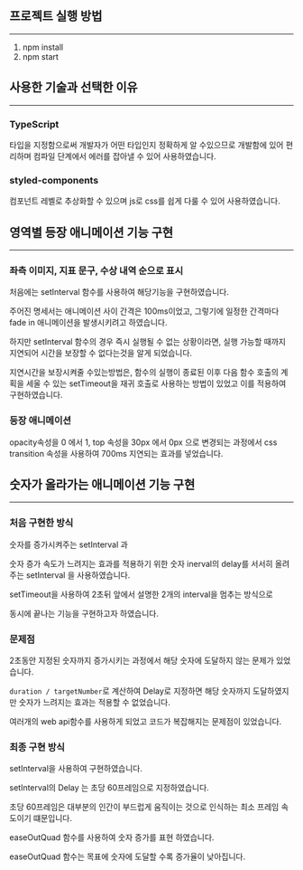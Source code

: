 ## 프로젝트 실행 방법

---

1. npm install
2. npm start

## 사용한 기술과 선택한 이유

---

### TypeScript

타입을 지정함으로써 개발자가 어떤 타입인지 정확하게 알 수있으므로 개발함에 있어 편리하며 컴파일 단계에서 에러를 잡아낼 수 있어 사용하였습니다.

### styled-components

컴포넌트 레벨로 추상화할 수 있으며 js로 css를 쉽게 다룰 수 있어 사용하였습니다.

## 영역별 등장 애니메이션 기능 구현

---

### 좌측 이미지, 지표 문구, 수상 내역 순으로 표시

처음에는 setInterval 함수를 사용하여 해당기능을 구현하였습니다.

주어진 명세서는 애니메이션 사이 간격은 100ms이었고, 그렇기에 일정한 간격마다 fade in 애니메이션을 발생시키려고 하였습니다.

하지만 setInterval 함수의 경우 즉시 실행될 수 없는 상황이라면, 실행 가능할 때까지 지연되어 시간을 보장할 수 없다는것을 알게 되었습니다.

지연시간을 보장시켜줄 수있는방법은, 함수의 실행이 종료된 이후 다음 함수 호출의 계획을 세울 수 있는 setTimeout을 재귀 호출로 사용하는 방법이 있었고 이를 적용하여 구현하였습니다.

### 등장 애니메이션

opacity속성을 0 에서 1, top 속성을 30px 에서 0px 으로 변경되는 과정에서 css transition 속성을 사용하여 700ms 지연되는 효과를 넣었습니다.

## 숫자가 올라가는 애니메이션 기능 구현

---

### 처음 구현한 방식

숫자를 증가시켜주는 setInterval 과

숫자 증가 속도가 느려지는 효과를 적용하기 위한 숫자 inerval의 delay를 서서히 올려주는 setInterval 을 사용하였습니다.

setTimeout을 사용하여 2초뒤 앞에서 설명한 2개의 interval을 멈추는 방식으로

동시에 끝나는 기능을 구현하고자 하였습니다.

### 문제점

2초동안 지정된 숫자까지 증가시키는 과정에서 해당 숫자에 도달하지 않는 문제가 있었습니다.

`duration / targetNumber`로 계산하여 Delay로 지정하면 해당 숫자까지 도달하였지만 숫자가 느려지는 효과는 적용할 수 없었습니다.

여러개의 web api함수를 사용하게 되었고 코드가 복잡해지는 문제점이 있었습니다.

### 최종 구현 방식

setInterval을 사용하여 구현하였습니다.

setInterval의 Delay 는 초당 60프레임으로 지정하였습니다.

초당 60프레임은 대부분의 인간이 부드럽게 움직이는 것으로 인식하는 최소 프레임 속도이기 떄문입니다.

easeOutQuad 함수를 사용하여 숫자 증가를 표현 하였습니다.

easeOutQuad 함수는 목표에 숫자에 도달할 수록 증가율이 낮아집니다.
